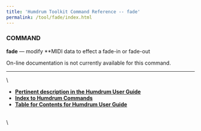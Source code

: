 ```yaml
---
title: 'Humdrum Toolkit Command Reference -- fade'
permalink: /tool/fade/index.html
---
```


### COMMAND

**fade** &mdash; modify \*\*MIDI data to effect a fade-in or fade-out

On-line documentation is not currently available for this command.

------------------------------------------------------------------------

\

-   [**Pertinent description in the Humdrum User
    Guide**](../guide34.html#Interval_Vectors_Using_the_iv_Command)
-   [**Index to Humdrum Commands**](../commands.toc.html)
-   [**Table for Contents for Humdrum User Guide**](../guide.toc.html)

\
\
